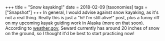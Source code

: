 +++
title = "Snow kayaking!"
date = 2018-02-09
[taxonomies]
tags = ["Snapshot"]
+++
In general, I would advise against snow kayaking, as it's not a real thing. Really this is just a "hi! I'm still alive!" post, plus a funny riff on my upcoming kayak guiding work in Alaska (more on that soon). According to [weather.gov](https://www.weather.gov/aprfc/Snow_Depth), Seward currently has around 20 inches of snow on the ground, so I thought it'd be best to start practicing now!
